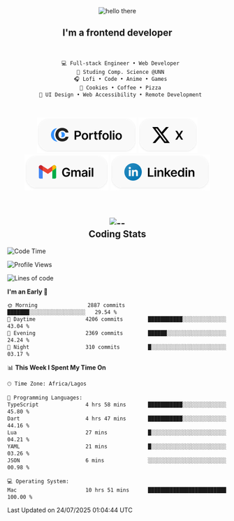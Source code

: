 <div align="center">
  
  <img src="https://readme-typing-svg.demolab.com?font=Fira+Code&weight=600&size=24&duration=4000&pause=300&color=3291FF&center=true&vCenter=true&random=false&width=300&height=24&lines=Hey+There;Hola;Namaste;Aloha;Bonjour;Konnichiwa" alt="hello there" height="36" width="300" />
  <h2>I'm a frontend developer</h2>
  
</div>

<br/>

<div align="center">
  
  ```
    💻 Full-stack Engineer • Web Developer
    💼 Studing Comp. Science @UNN
    🎧 Lofi • Code • Anime • Games
    🍪 Cookies • Coffee • Pizza
    📖 UI Design • Web Accessibility • Remote Development
  ```

</div>

<br/>

<div align="center">

  [![portfolio](./assets/badge-portfolio.svg)](https://okoyecharles.com)
  [![X](./assets/badge-x.svg)](https://x.com/okoyecharlesk)
  [![mail](./assets/badge-mail.svg)](mailto:okoyecharles509@gmail.com)
  [![linkedin](./assets/badge-linkedin.svg)](https://linkedin.com/in/okoyecharles)
  
</div>

<br/>



<div align="center">

  <h2>
    <img src="https://media.giphy.com/media/UVG0BN8TOMKkPOJS6e/giphy.gif?cid=790b7611dhvp8dydhh4r22mjr73owy4d5zzlo7s5zyk60w8s&ep=v1_stickers_search&rid=giphy.gif&ct=s" alt="--" height="50" width="50" />
    <br/>
    Coding Stats
  </h2>
  
</div>

<!--START_SECTION:waka-->
![Code Time](http://img.shields.io/badge/Code%20Time-704%20hrs%208%20mins-blue)

![Profile Views](http://img.shields.io/badge/Profile%20Views-3-blue)

![Lines of code](https://img.shields.io/badge/From%20Hello%20World%20I%27ve%20Written-9.0%20million%20lines%20of%20code-blue)

**I'm an Early 🐤** 

```text
🌞 Morning                2887 commits        ███████░░░░░░░░░░░░░░░░░░   29.54 % 
🌆 Daytime                4206 commits        ███████████░░░░░░░░░░░░░░   43.04 % 
🌃 Evening                2369 commits        ██████░░░░░░░░░░░░░░░░░░░   24.24 % 
🌙 Night                  310 commits         █░░░░░░░░░░░░░░░░░░░░░░░░   03.17 % 
```


📊 **This Week I Spent My Time On** 

```text
🕑︎ Time Zone: Africa/Lagos

💬 Programming Languages: 
TypeScript               4 hrs 58 mins       ███████████░░░░░░░░░░░░░░   45.80 % 
Dart                     4 hrs 47 mins       ███████████░░░░░░░░░░░░░░   44.16 % 
Lua                      27 mins             █░░░░░░░░░░░░░░░░░░░░░░░░   04.21 % 
YAML                     21 mins             █░░░░░░░░░░░░░░░░░░░░░░░░   03.26 % 
JSON                     6 mins              ░░░░░░░░░░░░░░░░░░░░░░░░░   00.98 % 

💻 Operating System: 
Mac                      10 hrs 51 mins      █████████████████████████   100.00 % 
```


 Last Updated on 24/07/2025 01:04:44 UTC
<!--END_SECTION:waka-->
